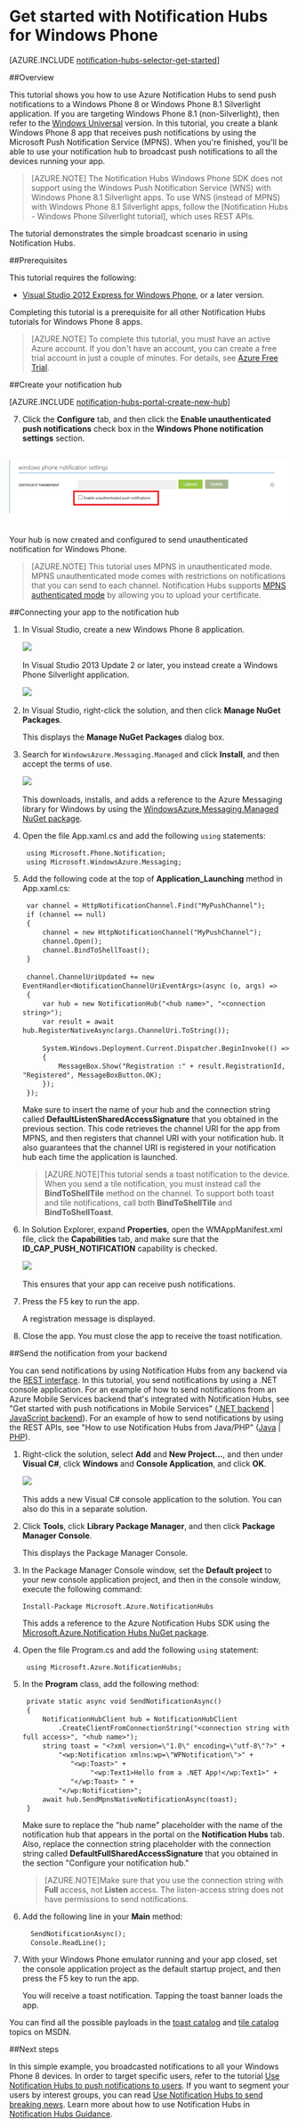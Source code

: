 <properties
	pageTitle="Get started with Azure Notification Hubs for Windows Phone | Microsoft Azure"
	description="In this tutorial, you learn how to use Azure Notification Hubs to push notifications to a Windows Phone 8 or Windows Phone 8.1 Silverlight application."
	services="notification-hubs"
	documentationCenter="windows"
	authors="wesmc7777"
	manager="dwrede"
	editor="dwrede"/>

<tags
	ms.service="notification-hubs"
	ms.workload="mobile"
	ms.tgt_pltfrm="mobile-windows-phone"
	ms.devlang="dotnet"
	ms.topic="hero-article"
	ms.date="12/14/2015"
	ms.author="wesmc"/>

# Get started with Notification Hubs for Windows Phone

[AZURE.INCLUDE [notification-hubs-selector-get-started](../../includes/notification-hubs-selector-get-started.md)]

##Overview

This tutorial shows you how to use Azure Notification Hubs to send push notifications to a Windows Phone 8 or Windows Phone 8.1 Silverlight application. If you are targeting Windows Phone 8.1 (non-Silverlight), then refer to the [Windows Universal](notification-hubs-windows-store-dotnet-get-started.md) version.
In this tutorial, you create a blank Windows Phone 8 app that receives push notifications by using the Microsoft Push Notification Service (MPNS). When you're finished, you'll be able to use your notification hub to broadcast push notifications to all the devices running your app.

> [AZURE.NOTE] The Notification Hubs Windows Phone SDK does not support using the Windows Push Notification Service (WNS) with Windows Phone 8.1 Silverlight apps. To use WNS (instead of MPNS) with Windows Phone 8.1 Silverlight apps, follow the [Notification Hubs - Windows Phone Silverlight tutorial], which uses REST APIs.

The tutorial demonstrates the simple broadcast scenario in using Notification Hubs.

##Prerequisites

This tutorial requires the following:

+ [Visual Studio 2012 Express for Windows Phone], or a later version.

Completing this tutorial is a prerequisite for all other Notification Hubs tutorials for Windows Phone 8 apps.

> [AZURE.NOTE] To complete this tutorial, you must have an active Azure account. If you don't have an account, you can create a free trial account in just a couple of minutes. For details, see [Azure Free Trial](https://azure.microsoft.com/pricing/free-trial/?WT.mc_id=A0E0E5C02&amp;returnurl=http%3A%2F%2Fazure.microsoft.com%2Fen-us%2Fdocumentation%2Farticles%2Fnotification-hubs-windows-phone-get-started%2F).

##Create your notification hub

[AZURE.INCLUDE [notification-hubs-portal-create-new-hub](../../includes/notification-hubs-portal-create-new-hub.md)]

<ol start="7">
<li><p>Click the <b>Configure</b> tab, and then click the <b>Enable unauthenticated push notifications</b> check box in the <b>Windows Phone notification settings</b> section.</p>
</li>
</ol>

&emsp;&emsp;![](./media/notification-hubs-windows-phone-get-started/notification-hub-pushauth.png)

Your hub is now created and configured to send unauthenticated notification for Windows Phone.

> [AZURE.NOTE] This tutorial uses MPNS in unauthenticated mode. MPNS unauthenticated mode comes with restrictions on notifications that you can send to each channel. Notification Hubs supports [MPNS authenticated mode](http://msdn.microsoft.com/library/windowsphone/develop/ff941099.aspx) by allowing you to upload your certificate.

##Connecting your app to the notification hub

1. In Visual Studio, create a new Windows Phone 8 application.

   	![][13]

	In Visual Studio 2013 Update 2 or later, you instead create a Windows Phone Silverlight application.

	![][11]

2. In Visual Studio, right-click the solution, and then click **Manage NuGet Packages**.

	This displays the **Manage NuGet Packages** dialog box.

3. Search for `WindowsAzure.Messaging.Managed` and click **Install**, and then accept the terms of use.

	![][20]

	This downloads, installs, and adds a reference to the Azure Messaging library for Windows by using the <a href="http://nuget.org/packages/WindowsAzure.Messaging.Managed/">WindowsAzure.Messaging.Managed NuGet package</a>.

4. Open the file App.xaml.cs and add the following `using` statements:

        using Microsoft.Phone.Notification;
        using Microsoft.WindowsAzure.Messaging;

5. Add the following code at the top of **Application_Launching** method in App.xaml.cs:

	    var channel = HttpNotificationChannel.Find("MyPushChannel");
        if (channel == null)
        {
            channel = new HttpNotificationChannel("MyPushChannel");
            channel.Open();
            channel.BindToShellToast();
        }

        channel.ChannelUriUpdated += new EventHandler<NotificationChannelUriEventArgs>(async (o, args) =>
        {
            var hub = new NotificationHub("<hub name>", "<connection string>");
            var result = await hub.RegisterNativeAsync(args.ChannelUri.ToString());

            System.Windows.Deployment.Current.Dispatcher.BeginInvoke(() =>
            {
                MessageBox.Show("Registration :" + result.RegistrationId, "Registered", MessageBoxButton.OK);
            });
        });

    Make sure to insert the name of your hub and the connection string called **DefaultListenSharedAccessSignature** that you obtained in the previous section.
    This code retrieves the channel URI for the app from MPNS, and then registers that channel URI with your notification hub. It also guarantees that the channel URI is registered in your notification hub each time the application is launched.

	>[AZURE.NOTE]This tutorial sends a toast notification to the device. When you send a tile notification, you must instead call the **BindToShellTile** method on the channel. To support both toast and tile notifications, call both **BindToShellTile** and  **BindToShellToast**.

6. In Solution Explorer, expand **Properties**, open the WMAppManifest.xml file, click the **Capabilities** tab, and make sure that the **ID_CAP_PUSH_NOTIFICATION** capability is checked.

   	![][14]


   	This ensures that your app can receive push notifications.

7. Press the F5 key to run the app.

	A registration message is displayed.

8. Close the app.  You must close the app to receive the toast notification.

##Send the notification from your backend

You can send notifications by using Notification Hubs from any backend via the <a href="http://msdn.microsoft.com/library/windowsazure/dn223264.aspx">REST interface</a>. In this tutorial, you send notifications by using a .NET console application. For an example of how to send notifications from an Azure Mobile Services backend that's integrated with Notification Hubs, see "Get started with push notifications in Mobile Services" ([.NET backend](../mobile-services-javascript-backend-windows-phone-get-started-push.md) | [JavaScript backend](../mobile-services-javascript-backend-windows-phone-get-started-push.md)).  For an example of how to send notifications by using the REST APIs, see "How to use Notification Hubs from Java/PHP" ([Java](notification-hubs-java-backend-how-to.md) | [PHP](notification-hubs-php-backend-how-to.md)).

1. Right-click the solution, select **Add** and **New Project...**, and then under **Visual C#**, click **Windows** and **Console Application**, and click **OK**.

   	![][6]

	This adds a new Visual C# console application to the solution. You can also do this in a separate solution.

4. Click **Tools**, click **Library Package Manager**, and then click **Package Manager Console**.

	This displays the Package Manager Console.

5.  In the Package Manager Console window, set the **Default project** to your new console application project, and then in the console window, execute the following command:

        Install-Package Microsoft.Azure.NotificationHubs

	This adds a reference to the Azure Notification Hubs SDK using the <a href="http://www.nuget.org/packages/Microsoft.Azure.NotificationHubs/">Microsoft.Azure.Notification Hubs NuGet package</a>.

6. Open the file Program.cs and add the following `using` statement:

        using Microsoft.Azure.NotificationHubs;

6. In the **Program** class, add the following method:

        private static async void SendNotificationAsync()
        {
            NotificationHubClient hub = NotificationHubClient
				.CreateClientFromConnectionString("<connection string with full access>", "<hub name>");
            string toast = "<?xml version=\"1.0\" encoding=\"utf-8\"?>" +
                "<wp:Notification xmlns:wp=\"WPNotification\">" +
                   "<wp:Toast>" +
                        "<wp:Text1>Hello from a .NET App!</wp:Text1>" +
                   "</wp:Toast> " +
                "</wp:Notification>";
            await hub.SendMpnsNativeNotificationAsync(toast);
        }

	Make sure to replace the "hub name" placeholder with the name of the notification hub that appears in the portal on the **Notification Hubs** tab. Also, replace the connection string placeholder with the connection string called **DefaultFullSharedAccessSignature** that you obtained in the section "Configure your notification hub."

	>[AZURE.NOTE]Make sure that you use the connection string with **Full** access, not **Listen** access. The listen-access string does not have permissions to send notifications.

4. Add the following line in your **Main** method:

         SendNotificationAsync();
		 Console.ReadLine();

5. With your Windows Phone emulator running and your app closed, set the console application project as the default startup project, and then press the F5 key to run the app.

	You will receive a toast notification. Tapping the toast banner loads the app.

You can find all the possible payloads in the [toast catalog] and [tile catalog] topics on MSDN.

##Next steps

In this simple example, you broadcasted notifications to all your Windows Phone 8 devices. In order to target specific users, refer to the tutorial [Use Notification Hubs to push notifications to users]. If you want to segment your users by interest groups, you can read [Use Notification Hubs to send breaking news]. Learn more about how to use Notification Hubs in [Notification Hubs Guidance].



<!-- Images. -->
[6]: ./media/notification-hubs-windows-phone-get-started/notification-hub-create-console-app.png
[7]: ./media/notification-hubs-windows-phone-get-started/notification-hub-create-from-portal.png
[8]: ./media/notification-hubs-windows-phone-get-started/notification-hub-create-from-portal2.png
[9]: ./media/notification-hubs-windows-phone-get-started/notification-hub-select-from-portal.png
[10]: ./media/notification-hubs-windows-phone-get-started/notification-hub-select-from-portal2.png
[11]: ./media/notification-hubs-windows-phone-get-started/notification-hub-create-wp-silverlight-app.png
[12]: ./media/notification-hubs-windows-phone-get-started/notification-hub-connection-strings.png

[13]: ./media/notification-hubs-windows-phone-get-started/notification-hub-create-wp-app.png
[14]: ./media/notification-hubs-windows-phone-get-started/mobile-app-enable-push-wp8.png
[15]: ./media/notification-hubs-windows-phone-get-started/notification-hub-pushauth.png
[20]: ./media/notification-hubs-windows-phone-get-started/notification-hub-windows-universal-app-install-package.png
[213]: ./media/notification-hubs-windows-phone-get-started/notification-hub-create-console-app.png





<!-- URLs. -->
[Visual Studio 2012 Express for Windows Phone]: https://go.microsoft.com/fwLink/p/?LinkID=268374
[Notification Hubs Guidance]: http://msdn.microsoft.com/library/jj927170.aspx
[MPNS authenticated mode]: http://msdn.microsoft.com/library/windowsphone/develop/ff941099(v=vs.105).aspx
[Use Notification Hubs to push notifications to users]: notification-hubs-aspnet-backend-windows-dotnet-notify-users.md
[Use Notification Hubs to send breaking news]: notification-hubs-windows-phone-send-breaking-news.md
[toast catalog]: http://msdn.microsoft.com/library/windowsphone/develop/jj662938(v=vs.105).aspx
[tile catalog]: http://msdn.microsoft.com/library/windowsphone/develop/hh202948(v=vs.105).aspx
[Notification Hub - WP Silverlight tutorial]: https://github.com/Azure/azure-notificationhubs-samples/tree/master/PushToSLPhoneApp
